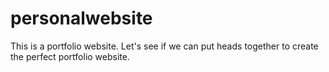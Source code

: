 # personalwebsite
This is a portfolio website. Let's see if we can put heads together to create the perfect portfolio website. 
